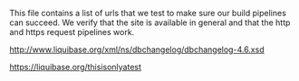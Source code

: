 This file contains a list of urls that we test to make sure our build pipelines can succeed. 
We verify that the site is available in general and that the http and https request pipelines work.

http://www.liquibase.org/xml/ns/dbchangelog/dbchangelog-4.6.xsd

https://liquibase.org/thisisonlyatest
